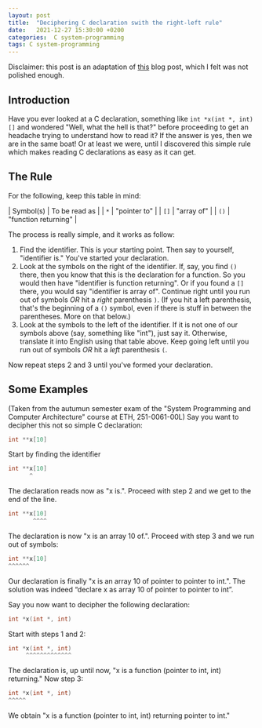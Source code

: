 ```yaml
---
layout: post
title:  "Deciphering C declaration swith the right-left rule"
date:   2021-12-27 15:30:00 +0200
categories:  C system-programming
tags: C system-programming
---
```


Disclaimer: this post is an adaptation of [this](https://cseweb.ucsd.edu//~ricko/rt_lt.rule.html) blog post, which I felt was not polished enough.

## Introduction
Have you ever looked at a C declaration, something like `int *x(int *, int)[]` and wondered "Well, what the hell is that?" before proceeding to get an headache trying to understand how to read it? If the answer is yes, then we are in the same boat! Or at least we were, until I discovered this simple rule which makes reading C declarations as easy as it can get.

## The Rule
For the following, keep this table in mind:

| Symbol(s) | To be read as |
| `*` | "pointer to" |
| `[]` | "array of" |
| `()` | "function returning" |

The process is really simple, and it works as follow: 
1. Find the identifier.  This is your starting point.  Then say to yourself, "identifier is."  You've started your declaration.
2. Look at the symbols on the right of the identifier.  If, say, you find `()` there, then you know that this is the declaration for a function.  So you would then have "identifier is function returning".  Or if you found a  `[]` there, you would say "identifier is array of".  Continue right until you run out of symbols *OR* hit a *right* parenthesis `)`.  (If you hit a  left parenthesis, that's the beginning of a `()` symbol, even if there is stuff in between the parentheses.  More on that below.)
3. Look at the symbols to the left of the identifier.  If it is not one of our symbols above (say, something like "int"), just say it.  Otherwise, translate it into English using that table above.  Keep going left until you run out of symbols *OR* hit a *left* parenthesis `(`.  

Now repeat steps 2 and 3 until you've formed your declaration.

## Some Examples
(Taken from the autumun semester exam of the "System Programming and Computer Architecture" course at ETH, 251-0061-00L)
Say you want to decipher this not so simple C declaration: 
```c
int **x[10]
```
Start by finding the identifier
```c
int **x[10]
      ^
```
The declaration reads now as "x is.". Proceed with step 2 and we get to the end of the line.
```c
int **x[10]
       ^^^^
```
The declaration is now "x is an array 10 of.".
Proceed with step 3 and we run out of symbols:
```c
int **x[10]
^^^^^^
```
Our declaration is finally "x is an array 10 of pointer to pointer to int.".
The solution was indeed “declare x as array 10 of pointer to pointer to int”.

Say you now want to decipher the following declaration:
```c
int *x(int *, int)
```
Start with steps 1 and 2:
```c
int *x(int *, int)
     ^^^^^^^^^^^^^
```
The declaration is, up until now, "x is a function (pointer to int, int) returning."
Now step 3:
```c
int *x(int *, int)
^^^^^
```
We obtain "x is a function (pointer to int, int) returning pointer to int."

